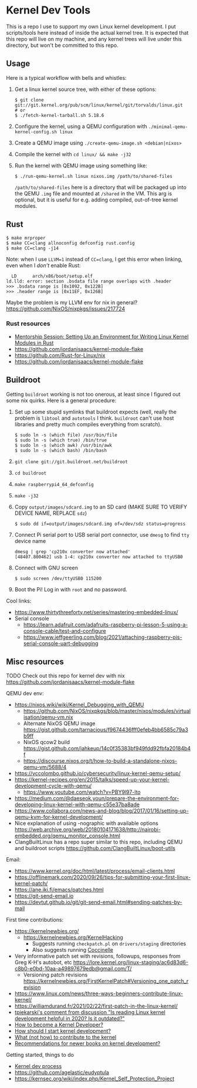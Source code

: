 # Kernel Dev Tools

This is a repo I use to support my own Linux kernel development. I put
scripts/tools here instead of inside the actual kernel tree. It is expected that
this repo will live on my machine, and any kernel trees will live under this
directory, but won't be committed to this repo.

## Usage

Here is a typical workflow with bells and whistles:
1. Get a linux kernel source tree, with either of these options:

   ```
   $ git clone git://git.kernel.org/pub/scm/linux/kernel/git/torvalds/linux.git
   # or
   $ ./fetch-kernel-tarball.sh 5.18.6
   ```
2. Configure the kernel, using a QEMU configuration with `./minimal-qemu-kernel-config.sh linux`
3. Create a QEMU image using `./create-qemu-image.sh <debian|nixos>`
4. Compile the kernel with `cd linux/ && make -j32`
5. Run the kernel with QEMU image using something like:

   ```
   $ ./run-qemu-kernel.sh linux nixos.img /path/to/shared-files
   ```

    `/path/to/shared-files` here is a directory that will be packaged up into
    the QEMU `.img` file and mounted at `/shared` in the VM. This arg is
    optional, but it is useful for e.g. adding compiled, out-of-tree kernel
    modules.

## Rust

```
$ make mrproper
$ make CC=clang allnoconfig defconfig rust.config
$ make CC=clang -j14
```

Note: when I use `LLVM=1` instead of `CC=clang`, I get this error when linking, even when I _don't_ enable Rust:

```
  LD      arch/x86/boot/setup.elf
ld.lld: error: section .bsdata file range overlaps with .header
>>> .bsdata range is [0x1092, 0x122B]
>>> .header range is [0x11EF, 0x126B]
```

Maybe the problem is my LLVM env for nix in general? <https://github.com/NixOS/nixpkgs/issues/217724>

### Rust resources

- [Mentorship Session: Setting Up an Environment for Writing Linux Kernel Modules in Rust](https://www.youtube.com/watch?v=tPs1uRqOnlk)
- <https://github.com/jordanisaacs/kernel-module-flake>
- <https://github.com/Rust-for-Linux/nix>
- <https://github.com/jordanisaacs/kernel-module-flake>

## Buildroot

Getting `buildroot` working is not too onerous, at least since I figured out
some nix quirks. Here is a general procedure:

1. Set up some stupid symlinks that buildroot expects (well, really the problem
   is `libtool` and `autotools` I think. `buildroot` can't use host
   libraries and pretty much compiles everything from scratch).
   ```
   $ sudo ln -s (which file) /usr/bin/file
   $ sudo ln -s (which true) /bin/true
   $ sudo ln -s (which awk) /usr/bin/awk
   $ sudo ln -s (which bash) /bin/bash
   ```
2. `git clone git://git.buildroot.net/buildroot`
3. `cd buildroot`
4. `make raspberrypi4_64_defconfig`
5. `make -j32`
6. Copy `output/images/sdcard.img` to an SD card
   (MAKE SURE TO VERIFY DEVICE NAME, REPLACE `sdz`)

   ```
   $ sudo dd if=output/images/sdcard.img of=/dev/sdz status=progress
   ```
7. Connect Pi serial port to USB serial port connector, use `dmesg` to find
   `tty` device name

   ```
   dmesg | grep 'cp210x converter now attached'
   [48407.800462] usb 1-4: cp210x converter now attached to ttyUSB0
   ```
8. Connect with GNU screen

   ```
   $ sudo screen /dev/ttyUSB0 115200
   ```
9. Boot the Pi! Log in with `root` and no password.

Cool links:
- https://www.thirtythreeforty.net/series/mastering-embedded-linux/
- Serial console
  - https://learn.adafruit.com/adafruits-raspberry-pi-lesson-5-using-a-console-cable/test-and-configure
  - https://www.jeffgeerling.com/blog/2021/attaching-raspberry-pis-serial-console-uart-debugging

## Misc resources

TODO Check out this repo for kernel dev with nix https://github.com/jordanisaacs/kernel-module-flake

QEMU dev env:
- https://nixos.wiki/wiki/Kernel_Debugging_with_QEMU
  - https://github.com/NixOS/nixpkgs/blob/master/nixos/modules/virtualisation/qemu-vm.nix
  - Alternate NixOS QEMU image
    https://gist.github.com/tarnacious/f9674436fff0efeb4bb6585c79a3b9ff
  - NixOS qcow2 build
    https://gist.github.com/jahkeup/14c0f35383bf949fdd92fbfa20184b4f
  - https://discourse.nixos.org/t/how-to-build-a-standalone-nixos-qemu-vm/5688/4
- https://vccolombo.github.io/cybersecurity/linux-kernel-qemu-setup/
- https://kernel-recipes.org/en/2015/talks/speed-up-your-kernel-development-cycle-with-qemu/
  - https://www.youtube.com/watch?v=PBY9l97-lto
- https://medium.com/@daeseok.youn/prepare-the-environment-for-developing-linux-kernel-with-qemu-c55e37ba8ade
- https://www.collabora.com/news-and-blog/blog/2017/01/16/setting-up-qemu-kvm-for-kernel-development/
- Nice explanation of using -nographic with available options
  https://web.archive.org/web/20180104171638/http://nairobi-embedded.org/qemu_monitor_console.html
- ClangBuiltLinux has a repo super similar to this repo, including QEMU and
  buildroot scripts https://github.com/ClangBuiltLinux/boot-utils

Email:
- https://www.kernel.org/doc/html/latest/process/email-clients.html
- https://offlinemark.com/2020/09/26/tips-for-submitting-your-first-linux-kernel-patch/
- https://ane.iki.fi/emacs/patches.html
- https://git-send-email.io
- https://devtut.github.io/git/git-send-email.html#sending-patches-by-mail

First time contributions:
- https://kernelnewbies.org/
  - https://kernelnewbies.org/KernelHacking
    - Suggests running `checkpatch.pl` on `drivers/staging` directories
    - Also suggests running
      [Coccinelle](https://www.kernel.org/doc/html/v4.15/dev-tools/coccinelle.html)
- Very informative patch set with revisions, followups, responses from Greg
  K-H's autobot, etc
  https://lore.kernel.org/linux-staging/ac6d83d6-c8b0-e0bd-10aa-a49897679edb@gmail.com/T/
  - Versioning patch revisions
    https://kernelnewbies.org/FirstKernelPatch#Versioning_one_patch_revision
- https://www.linux.com/news/three-ways-beginners-contribute-linux-kernel/
- https://williamdurand.fr/2021/02/22/first-patch-in-the-linux-kernel/
- [tpiekarski's comment from discussion "Is reading Linux kernel development helpful in 2020? Is it outdated?"](https://www.reddit.com/r/kernel/comments/g0i4qq/is_reading_linux_kernel_development_helpful_in/fn9swcs/)
- [How to become a Kernel Developer?](https://www.reddit.com/r/kernel/comments/tniuhx/how_to_become_a_kernel_developer/)
- [How should I start kernel development?](https://www.reddit.com/r/kernel/comments/hf6bmv/how_should_i_start_kernel_development/)
- [What (not how) to contribute to the kernel](https://www.reddit.com/r/kernel/comments/rc6t73/what_not_how_to_contribute_to_the_kernel/)
- [Recommendations for newer books on kernel development?](https://www.reddit.com/r/kernel/comments/ajho69/recommendations_for_newer_books_on_kernel/)

Getting started, things to do
- [Kernel dev
  process](https://www.kernel.org/doc/html/latest/process/development-process.html)
- https://github.com/agelastic/eudyptula
- https://kernsec.org/wiki/index.php/Kernel_Self_Protection_Project
